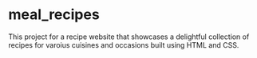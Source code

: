 # meal_recipes
This project for a recipe website that showcases a delightful collection of recipes for varoius cuisines and occasions built using HTML and CSS.